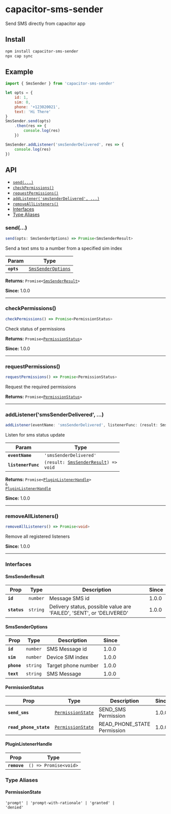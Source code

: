 # capacitor-sms-sender

Send SMS directly from capacitor app

## Install

```bash
npm install capacitor-sms-sender
npx cap sync
```

## Example

```js
import { SmsSender } from 'capacitor-sms-sender'

let opts = {
    id: 1,
    sim: 0,
    phone: '+123020021',
    text: 'Hi There'
}
SmsSender.send(opts)
    .then(res => {
        console.log(res)
    })

SmsSender.addListener('smsSenderDelivered', res => {
    console.log(res)
})
```

## API

<docgen-index>

* [`send(...)`](#send)
* [`checkPermissions()`](#checkpermissions)
* [`requestPermissions()`](#requestpermissions)
* [`addListener('smsSenderDelivered', ...)`](#addlistenersmssenderdelivered)
* [`removeAllListeners()`](#removealllisteners)
* [Interfaces](#interfaces)
* [Type Aliases](#type-aliases)

</docgen-index>

<docgen-api>
<!--Update the source file JSDoc comments and rerun docgen to update the docs below-->

### send(...)

```typescript
send(opts: SmsSenderOptions) => Promise<SmsSenderResult>
```

Send a text sms to a number from a specified sim index

| Param      | Type                                                          |
| ---------- | ------------------------------------------------------------- |
| **`opts`** | <code><a href="#smssenderoptions">SmsSenderOptions</a></code> |

**Returns:** <code>Promise&lt;<a href="#smssenderresult">SmsSenderResult</a>&gt;</code>

**Since:** 1.0.0

--------------------


### checkPermissions()

```typescript
checkPermissions() => Promise<PermissionStatus>
```

Check status of permissions

**Returns:** <code>Promise&lt;<a href="#permissionstatus">PermissionStatus</a>&gt;</code>

**Since:** 1.0.0

--------------------


### requestPermissions()

```typescript
requestPermissions() => Promise<PermissionStatus>
```

Request the required permissions

**Returns:** <code>Promise&lt;<a href="#permissionstatus">PermissionStatus</a>&gt;</code>

--------------------


### addListener('smsSenderDelivered', ...)

```typescript
addListener(eventName: 'smsSenderDelivered', listenerFunc: (result: SmsSenderResult) => void) => Promise<PluginListenerHandle> & PluginListenerHandle
```

Listen for sms status update

| Param              | Type                                                                             |
| ------------------ | -------------------------------------------------------------------------------- |
| **`eventName`**    | <code>'smsSenderDelivered'</code>                                                |
| **`listenerFunc`** | <code>(result: <a href="#smssenderresult">SmsSenderResult</a>) =&gt; void</code> |

**Returns:** <code>Promise&lt;<a href="#pluginlistenerhandle">PluginListenerHandle</a>&gt; & <a href="#pluginlistenerhandle">PluginListenerHandle</a></code>

**Since:** 1.0.0

--------------------


### removeAllListeners()

```typescript
removeAllListeners() => Promise<void>
```

Remove all registered listeners

**Since:** 1.0.0

--------------------


### Interfaces


#### SmsSenderResult

| Prop         | Type                | Description                                                          | Since |
| ------------ | ------------------- | -------------------------------------------------------------------- | ----- |
| **`id`**     | <code>number</code> | Message SMS id                                                       | 1.0.0 |
| **`status`** | <code>string</code> | Delivery status, possible value are 'FAILED', 'SENT', or 'DELIVERED' | 1.0.0 |


#### SmsSenderOptions

| Prop        | Type                | Description         | Since |
| ----------- | ------------------- | ------------------- | ----- |
| **`id`**    | <code>number</code> | SMS Message id      | 1.0.0 |
| **`sim`**   | <code>number</code> | Device SIM index    | 1.0.0 |
| **`phone`** | <code>string</code> | Target phone number | 1.0.0 |
| **`text`**  | <code>string</code> | SMS Message         | 1.0.0 |


#### PermissionStatus

| Prop                   | Type                                                        | Description                 | Since |
| ---------------------- | ----------------------------------------------------------- | --------------------------- | ----- |
| **`send_sms`**         | <code><a href="#permissionstate">PermissionState</a></code> | SEND_SMS Permission         | 1.0.0 |
| **`read_phone_state`** | <code><a href="#permissionstate">PermissionState</a></code> | READ_PHONE_STATE Permission | 1.0.0 |


#### PluginListenerHandle

| Prop         | Type                                      |
| ------------ | ----------------------------------------- |
| **`remove`** | <code>() =&gt; Promise&lt;void&gt;</code> |


### Type Aliases


#### PermissionState

<code>'prompt' | 'prompt-with-rationale' | 'granted' | 'denied'</code>

</docgen-api>
